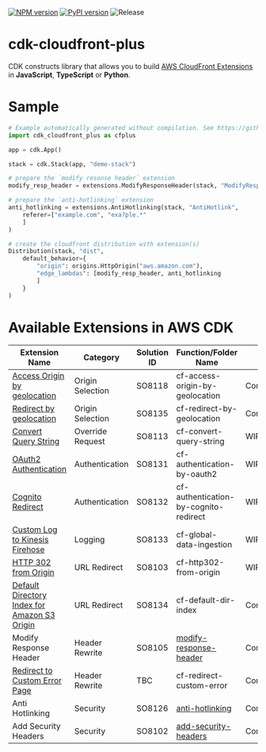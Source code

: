 [![NPM version](https://badge.fury.io/js/cdk-cloudfront-plus.svg)](https://badge.fury.io/js/cdk-cloudfront-plus)
[![PyPI version](https://badge.fury.io/py/cdk-cloudfront-plus.svg)](https://badge.fury.io/py/cdk-cloudfront-plus)
![Release](https://github.com/pahud/cdk-cloudfront-plus/workflows/Release/badge.svg?branch=main)

# cdk-cloudfront-plus

CDK constructs library that allows you to build [AWS CloudFront Extensions](https://github.com/awslabs/aws-cloudfront-extensions) in **JavaScript**, **TypeScript** or **Python**.

# Sample

```python
# Example automatically generated without compilation. See https://github.com/aws/jsii/issues/826
import cdk_cloudfront_plus as cfplus

app = cdk.App()

stack = cdk.Stack(app, "demo-stack")

# prepare the `modify resonse header` extension
modify_resp_header = extensions.ModifyResponseHeader(stack, "ModifyResp")

# prepare the `anti-hotlinking` extension
anti_hotlinking = extensions.AntiHotlinking(stack, "AntiHotlink",
    referer=["example.com", "exa?ple.*"
    ]
)

# create the cloudfront distribution with extension(s)
Distribution(stack, "dist",
    default_behavior={
        "origin": origins.HttpOrigin("aws.amazon.com"),
        "edge_lambdas": [modify_resp_header, anti_hotlinking
        ]
    }
)
```

# Available Extensions in AWS CDK

| Extension Name | Category   | Solution ID   | Function/Folder Name   | Status |
| -------------- | ---------- | ------------- | --------------------------------------- | ---|
| [Access Origin by geolocation](https://github.com/pahud/cdk-cloudfront-plus/issues/41) | Origin Selection    | SO8118 | cf-access-origin-by-geolocation        | Completed |
| [Redirect by geolocation](https://github.com/pahud/cdk-cloudfront-plus/issues/11) | Origin Selection    | SO8135 | cf-redirect-by-geolocation        | Completed |
| [Convert Query String](https://github.com/pahud/cdk-cloudfront-plus/issues/23) |  Override Request   | SO8113 | cf-convert-query-string        | WIP(ScottHsieh) |
| [OAuth2 Authentication](https://github.com/pahud/cdk-cloudfront-plus/issues/17) |  Authentication   | SO8131 | cf-authentication-by-oauth2        | WIP(Ernest) |
| [Cognito Redirect](https://github.com/pahud/cdk-cloudfront-plus/issues/16) |  Authentication   | SO8132 | cf-authentication-by-cognito-redirect        | WIP(BabooPan) |
| [Custom Log to Kinesis Firehose](https://github.com/pahud/cdk-cloudfront-plus/issues/14) |  Logging   | SO8133 | cf-global-data-ingestion        | WIP(Titan) |
| [HTTP 302 from Origin](https://github.com/pahud/cdk-cloudfront-plus/issues/12) |  URL Redirect   | SO8103 | cf-http302-from-origin     | WIP(Rico) |
| [Default Directory Index for Amazon S3 Origin](https://github.com/pahud/cdk-cloudfront-plus/issues/9) |  URL Redirect   | SO8134 | cf-default-dir-index     | Completed |
| Modify Response Header |  Header Rewrite   | SO8105 | [modify-response-header](https://github.com/awslabs/aws-cloudfront-extensions/tree/main/edge/nodejs/modify-response-header)     | Completed |
| [Redirect to Custom Error Page](https://github.com/pahud/cdk-cloudfront-plus/pull/46)|  Header Rewrite   | TBC | cf-redirect-custom-error  | Completed |
| Anti Hotlinking |  Security   | SO8126 | [anti-hotlinking](https://github.com/awslabs/aws-cloudfront-extensions/tree/main/edge/nodejs/anti-hotlinking)     | Completed |
| Add Security Headers |  Security   | SO8102 | [add-security-headers](https://github.com/awslabs/aws-cloudfront-extensions/tree/main/edge/nodejs/add-security-headers)     | Completed |
